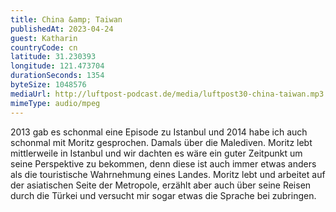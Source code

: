 ```yaml
---
title: China &amp; Taiwan
publishedAt: 2023-04-24
guest: Katharin
countryCode: cn
latitude: 31.230393
longitude: 121.473704
durationSeconds: 1354
byteSize: 1048576 
mediaUrl: http://luftpost-podcast.de/media/luftpost30-china-taiwan.mp3
mimeType: audio/mpeg
---
```


2013 gab es schonmal eine Episode zu Istanbul und 2014 habe ich auch schonmal mit Moritz gesprochen. Damals über die Malediven. Moritz lebt mittlerweile in Istanbul und wir dachten es wäre ein guter Zeitpunkt um seine Perspektive zu bekommen, denn diese ist auch immer etwas anders als die touristische Wahrnehmung eines Landes. Moritz lebt und arbeitet auf der asiatischen Seite der Metropole, erzählt aber auch über seine Reisen durch die Türkei und versucht mir sogar etwas die Sprache bei zubringen.

